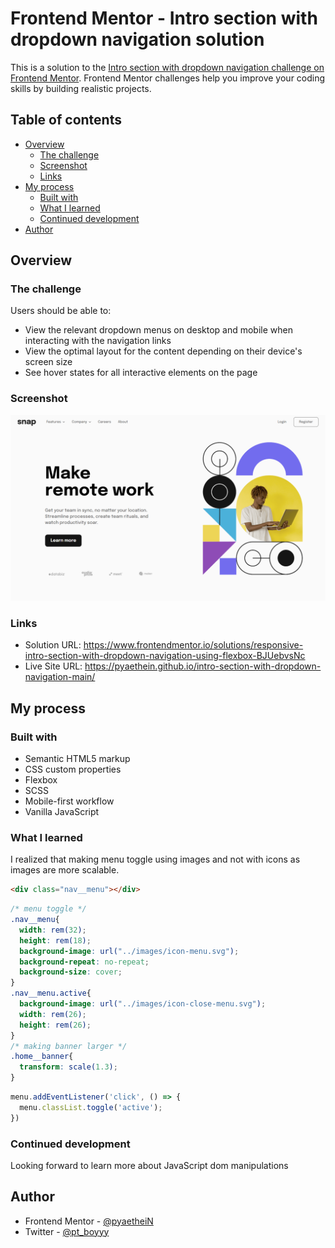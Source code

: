 # Frontend Mentor - Intro section with dropdown navigation solution

This is a solution to the [Intro section with dropdown navigation challenge on Frontend Mentor](https://www.frontendmentor.io/challenges/intro-section-with-dropdown-navigation-ryaPetHE5). Frontend Mentor challenges help you improve your coding skills by building realistic projects. 

## Table of contents

- [Overview](#overview)
  - [The challenge](#the-challenge)
  - [Screenshot](#screenshot)
  - [Links](#links)
- [My process](#my-process)
  - [Built with](#built-with)
  - [What I learned](#what-i-learned)
  - [Continued development](#continued-development)
- [Author](#author)

## Overview

### The challenge

Users should be able to:

- View the relevant dropdown menus on desktop and mobile when interacting with the navigation links
- View the optimal layout for the content depending on their device's screen size
- See hover states for all interactive elements on the page

### Screenshot

![](./screenshots/desktop-design.png)

### Links

- Solution URL: https://www.frontendmentor.io/solutions/responsive-intro-section-with-dropdown-navigation-using-flexbox-BJUebvsNc
- Live Site URL: https://pyaethein.github.io/intro-section-with-dropdown-navigation-main/

## My process

### Built with

- Semantic HTML5 markup
- CSS custom properties
- Flexbox
- SCSS
- Mobile-first workflow
- Vanilla JavaScript

### What I learned

I realized that making menu toggle using images and not with icons as images are more scalable.

```html
<div class="nav__menu"></div>
```
```css
/* menu toggle */
.nav__menu{
  width: rem(32);
  height: rem(18);
  background-image: url("../images/icon-menu.svg");
  background-repeat: no-repeat;
  background-size: cover;
}
.nav__menu.active{
  background-image: url("../images/icon-close-menu.svg");
  width: rem(26);
  height: rem(26);
}
/* making banner larger */
.home__banner{
  transform: scale(1.3);
}
```
```js
menu.addEventListener('click', () => {
  menu.classList.toggle('active');
})
```

### Continued development

Looking forward to learn more about JavaScript dom manipulations

## Author

- Frontend Mentor - [@pyaetheiN](https://www.frontendmentor.io/profile/pyaetheiN)
- Twitter - [@pt_boyyy](https://www.twitter.com/pt_boyyy)